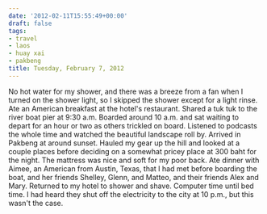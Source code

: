 ```yaml
---
date: '2012-02-11T15:55:49+00:00'
draft: false
tags:
- travel
- laos
- huay xai
- pakbeng
title: Tuesday, February 7, 2012
---
```


No hot water for my shower, and there was a breeze from a fan when I turned on the shower light, so I skipped the shower except for a light rinse. Ate an American breakfast at the hotel's restaurant. Shared a tuk tuk to the river boat pier at 9:30 a.m. Boarded around 10 a.m. and sat waiting to depart for an hour or two as others trickled on board. Listened to podcasts the whole time and watched the beautiful landscape roll by. Arrived in Pakbeng at around sunset. Hauled my gear up the hill and looked at a couple places before deciding on a somewhat pricey place at 300 baht for the night. The mattress was nice and soft for my poor back. Ate dinner with Aimee, an American from Austin, Texas, that I had met before boarding the boat, and her friends Shelley, Glenn, and Matteo, and their friends Alex and Mary. Returned to my hotel to shower and shave. Computer time until bed time. I had heard they shut off the electricity to the city at 10 p.m., but this wasn't the case.
